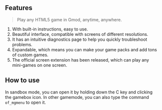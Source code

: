 ## Features

> Play any HTML5 game in Gmod, anytime, anywhere.

1. With built-in instructions, easy to use.
2. Beautiful interface, compatible with screens of different resolutions.
3. It has an intuitive diagnostics page to help you quickly troubleshoot problems.
4. Expandable, which means you can make your game packs and add tons of custom games.
5. The official screen extension has been released, which can play any mini-games on one screen.

## How to use

In sandbox mode, you can open it by holding down the C key and clicking the gamebox icon. In other gamemode, you can also type the command `of_mgmenu` to open it.

